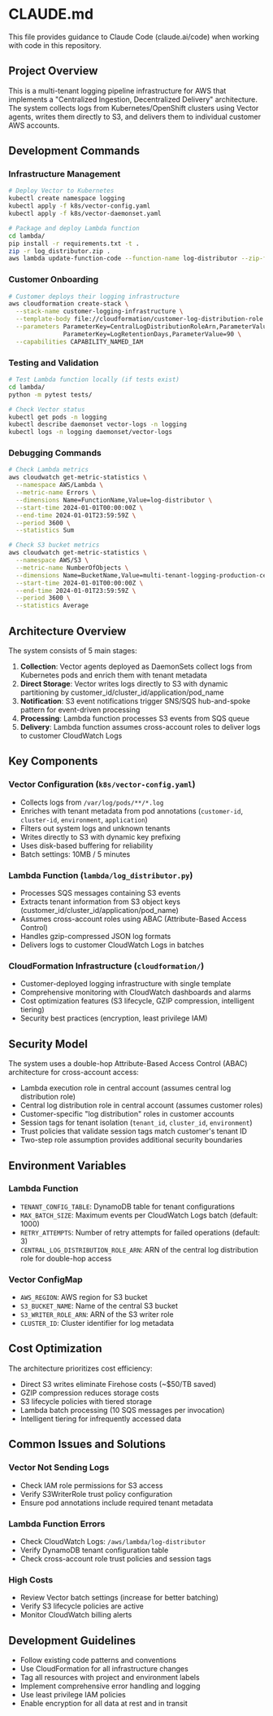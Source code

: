 # CLAUDE.md

This file provides guidance to Claude Code (claude.ai/code) when working with code in this repository.

## Project Overview

This is a multi-tenant logging pipeline infrastructure for AWS that implements a "Centralized Ingestion, Decentralized Delivery" architecture. The system collects logs from Kubernetes/OpenShift clusters using Vector agents, writes them directly to S3, and delivers them to individual customer AWS accounts.

## Development Commands

### Infrastructure Management
```bash
# Deploy Vector to Kubernetes
kubectl create namespace logging
kubectl apply -f k8s/vector-config.yaml
kubectl apply -f k8s/vector-daemonset.yaml

# Package and deploy Lambda function
cd lambda/
pip install -r requirements.txt -t .
zip -r log_distributor.zip .
aws lambda update-function-code --function-name log-distributor --zip-file fileb://log_distributor.zip
```

### Customer Onboarding
```bash
# Customer deploys their logging infrastructure
aws cloudformation create-stack \
  --stack-name customer-logging-infrastructure \
  --template-body file://cloudformation/customer-log-distribution-role.yaml \
  --parameters ParameterKey=CentralLogDistributionRoleArn,ParameterValue=arn:aws:iam::CENTRAL-ACCOUNT:role/CentralLogDistributionRole \
               ParameterKey=LogRetentionDays,ParameterValue=90 \
  --capabilities CAPABILITY_NAMED_IAM
```

### Testing and Validation
```bash
# Test Lambda function locally (if tests exist)
cd lambda/
python -m pytest tests/

# Check Vector status
kubectl get pods -n logging
kubectl describe daemonset vector-logs -n logging
kubectl logs -n logging daemonset/vector-logs
```

### Debugging Commands
```bash
# Check Lambda metrics
aws cloudwatch get-metric-statistics \
  --namespace AWS/Lambda \
  --metric-name Errors \
  --dimensions Name=FunctionName,Value=log-distributor \
  --start-time 2024-01-01T00:00:00Z \
  --end-time 2024-01-01T23:59:59Z \
  --period 3600 \
  --statistics Sum

# Check S3 bucket metrics
aws cloudwatch get-metric-statistics \
  --namespace AWS/S3 \
  --metric-name NumberOfObjects \
  --dimensions Name=BucketName,Value=multi-tenant-logging-production-central \
  --start-time 2024-01-01T00:00:00Z \
  --end-time 2024-01-01T23:59:59Z \
  --period 3600 \
  --statistics Average
```

## Architecture Overview

The system consists of 5 main stages:

1. **Collection**: Vector agents deployed as DaemonSets collect logs from Kubernetes pods and enrich them with tenant metadata
2. **Direct Storage**: Vector writes logs directly to S3 with dynamic partitioning by customer_id/cluster_id/application/pod_name
3. **Notification**: S3 event notifications trigger SNS/SQS hub-and-spoke pattern for event-driven processing
4. **Processing**: Lambda function processes S3 events from SQS queue
5. **Delivery**: Lambda function assumes cross-account roles to deliver logs to customer CloudWatch Logs

## Key Components

### Vector Configuration (`k8s/vector-config.yaml`)
- Collects logs from `/var/log/pods/**/*.log`
- Enriches with tenant metadata from pod annotations (`customer-id`, `cluster-id`, `environment`, `application`)
- Filters out system logs and unknown tenants
- Writes directly to S3 with dynamic key prefixing
- Uses disk-based buffering for reliability
- Batch settings: 10MB / 5 minutes

### Lambda Function (`lambda/log_distributor.py`)
- Processes SQS messages containing S3 events
- Extracts tenant information from S3 object keys (customer_id/cluster_id/application/pod_name)
- Assumes cross-account roles using ABAC (Attribute-Based Access Control)
- Handles gzip-compressed JSON log formats
- Delivers logs to customer CloudWatch Logs in batches

### CloudFormation Infrastructure (`cloudformation/`)
- Customer-deployed logging infrastructure with single template
- Comprehensive monitoring with CloudWatch dashboards and alarms
- Cost optimization features (S3 lifecycle, GZIP compression, intelligent tiering)
- Security best practices (encryption, least privilege IAM)

## Security Model

The system uses a double-hop Attribute-Based Access Control (ABAC) architecture for cross-account access:
- Lambda execution role in central account (assumes central log distribution role)
- Central log distribution role in central account (assumes customer roles)
- Customer-specific "log distribution" roles in customer accounts
- Session tags for tenant isolation (`tenant_id`, `cluster_id`, `environment`)
- Trust policies that validate session tags match customer's tenant ID
- Two-step role assumption provides additional security boundaries

## Environment Variables

### Lambda Function
- `TENANT_CONFIG_TABLE`: DynamoDB table for tenant configurations
- `MAX_BATCH_SIZE`: Maximum events per CloudWatch Logs batch (default: 1000)
- `RETRY_ATTEMPTS`: Number of retry attempts for failed operations (default: 3)
- `CENTRAL_LOG_DISTRIBUTION_ROLE_ARN`: ARN of the central log distribution role for double-hop access

### Vector ConfigMap
- `AWS_REGION`: AWS region for S3 bucket
- `S3_BUCKET_NAME`: Name of the central S3 bucket
- `S3_WRITER_ROLE_ARN`: ARN of the S3 writer role
- `CLUSTER_ID`: Cluster identifier for log metadata

## Cost Optimization

The architecture prioritizes cost efficiency:
- Direct S3 writes eliminate Firehose costs (~$50/TB saved)
- GZIP compression reduces storage costs
- S3 lifecycle policies with tiered storage
- Lambda batch processing (10 SQS messages per invocation)
- Intelligent tiering for infrequently accessed data

## Common Issues and Solutions

### Vector Not Sending Logs
- Check IAM role permissions for S3 access
- Verify S3WriterRole trust policy configuration
- Ensure pod annotations include required tenant metadata

### Lambda Function Errors
- Check CloudWatch Logs: `/aws/lambda/log-distributor`
- Verify DynamoDB tenant configuration table
- Check cross-account role trust policies and session tags

### High Costs
- Review Vector batch settings (increase for better batching)
- Verify S3 lifecycle policies are active
- Monitor CloudWatch billing alerts

## Development Guidelines

- Follow existing code patterns and conventions
- Use CloudFormation for all infrastructure changes
- Tag all resources with project and environment labels
- Implement comprehensive error handling and logging
- Use least privilege IAM policies
- Enable encryption for all data at rest and in transit
